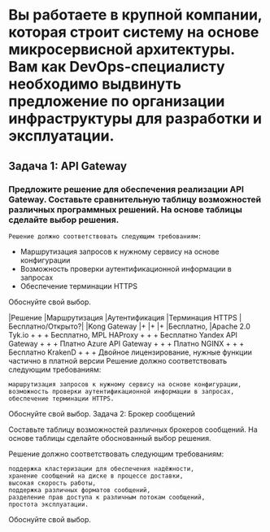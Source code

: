 # Вы работаете в крупной компании, которая строит систему на основе микросервисной архитектуры. Вам как DevOps-специалисту необходимо выдвинуть предложение по организации инфраструктуры для разработки и эксплуатации.

## Задача 1: API Gateway

### Предложите решение для обеспечения реализации API Gateway. Составьте сравнительную таблицу возможностей различных программных решений. На основе таблицы сделайте выбор решения.
    Решение должно соответствовать следующим требованиям:

- Маршрутизация запросов к нужному сервису на основе конфигурации
- Возможность проверки аутентификационной информации в запросах
- Обеспечение терминации HTTPS

Обоснуйте свой выбор.

|Решение |Маршрутизация |Аутентификация |Терминация HTTPS |Бесплатно/Открыто?|
|Kong Gateway 	|+ 	|+ 	|+ 	|Бесплатно, |Apache 2.0
Tyk.io 	+ 	+ 	+ 	Бесплатно, MPL
HAProxy 	+ 	+ 	+ 	Бесплатно
Yandex API Gateway 	+ 	+ 	+ 	Платно
Azure API Gateway 	+ 	+ 	+ 	Платно
NGINX 	+ 	+ 	+ 	Бесплатно
KrakenD 	+ 	+ 	+ 	Двойное лицензирование, нужные функции частично в платной версии
Решение должно соответствовать следующим требованиям:

    маршрутизация запросов к нужному сервису на основе конфигурации,
    возможность проверки аутентификационной информации в запросах,
    обеспечение терминации HTTPS.

Обоснуйте свой выбор.
Задача 2: Брокер сообщений

Составьте таблицу возможностей различных брокеров сообщений. На основе таблицы сделайте обоснованный выбор решения.

Решение должно соответствовать следующим требованиям:

    поддержка кластеризации для обеспечения надёжности,
    хранение сообщений на диске в процессе доставки,
    высокая скорость работы,
    поддержка различных форматов сообщений,
    разделение прав доступа к различным потокам сообщений,
    простота эксплуатации.

Обоснуйте свой выбор.
